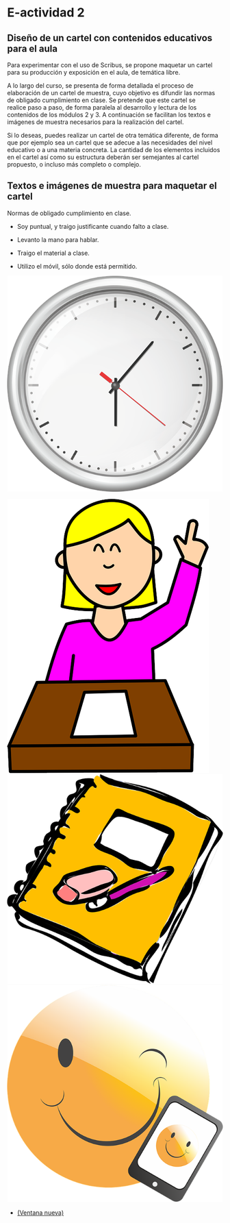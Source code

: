 
# E-actividad 2

## Diseño de un cartel con contenidos educativos para el aula

Para experimentar con el uso de Scribus, se propone maquetar un cartel para su producción y exposición en el aula, de temática libre.

A lo largo del curso, se presenta de forma detallada el proceso de elaboración de un cartel de muestra, cuyo objetivo es difundir las normas de obligado cumplimiento en clase. Se pretende que este cartel se realice paso a paso, de forma paralela al desarrollo y lectura de los contenidos de los módulos 2 y 3. A continuación se facilitan los textos e imágenes de muestra necesarios para la realización del cartel.

Si lo deseas, puedes realizar un cartel de otra temática diferente, de forma que por ejemplo sea un cartel que se adecue a las necesidades del nivel educativo o a una materia concreta. La cantidad de los elementos incluidos en el cartel así como su estructura deberán ser semejantes al cartel propuesto, o incluso más completo o complejo.





## Textos e imágenes de muestra para maquetar el cartel

Normas de obligado cumplimiento en clase.

- Soy puntual, y traigo justificante cuando falto a clase.

- Levanto la mano para hablar.

- Traigo el material a clase.

- Utilizo el móvil, sólo donde está permitido.

![](img/reloj.png)


![](img/alumno.png)
![](img/cuaderno.png)
![](img/telefonomovil.png)

- [ (Ventana nueva)]()

